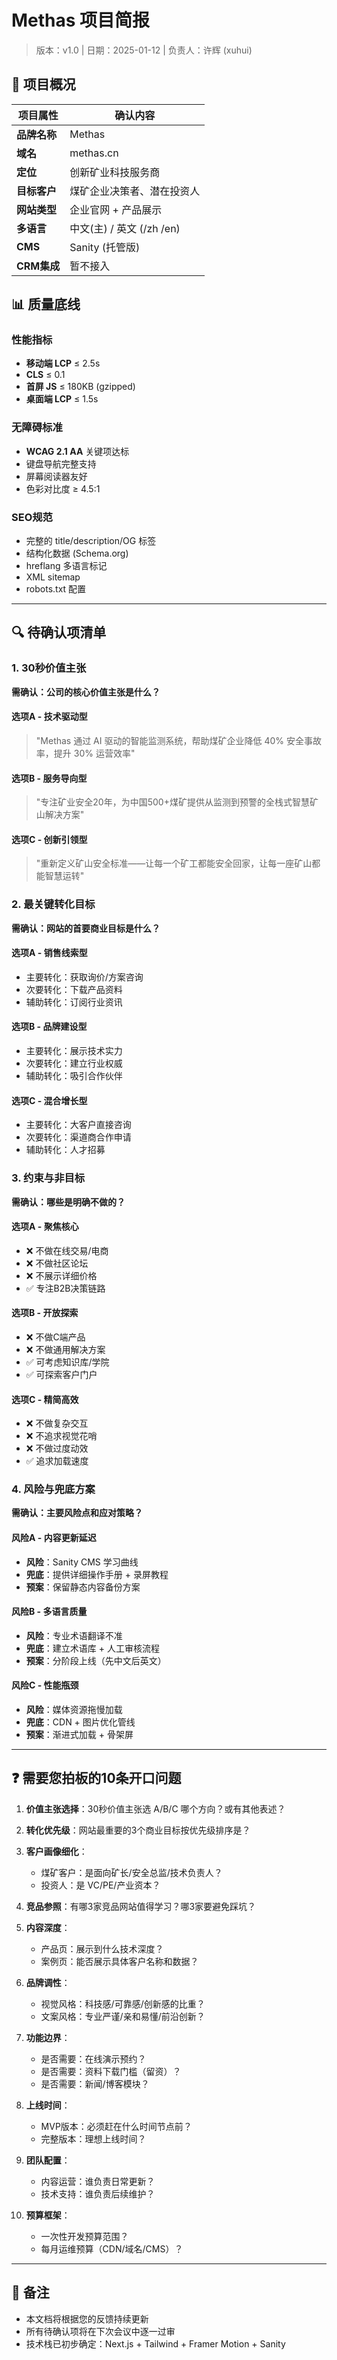 # Methas 项目简报
> 版本：v1.0 | 日期：2025-01-12 | 负责人：许辉 (xuhui)

## 🎯 项目概况

| 项目属性 | 确认内容 |
|---------|---------|
| **品牌名称** | Methas |
| **域名** | methas.cn |
| **定位** | 创新矿业科技服务商 |
| **目标客户** | 煤矿企业决策者、潜在投资人 |
| **网站类型** | 企业官网 + 产品展示 |
| **多语言** | 中文(主) / 英文 (/zh /en) |
| **CMS** | Sanity (托管版) |
| **CRM集成** | 暂不接入 |

## 📊 质量底线

### 性能指标
- **移动端 LCP** ≤ 2.5s
- **CLS** ≤ 0.1
- **首屏 JS** ≤ 180KB (gzipped)
- **桌面端 LCP** ≤ 1.5s

### 无障碍标准
- **WCAG 2.1 AA** 关键项达标
- 键盘导航完整支持
- 屏幕阅读器友好
- 色彩对比度 ≥ 4.5:1

### SEO规范
- 完整的 title/description/OG 标签
- 结构化数据 (Schema.org)
- hreflang 多语言标记
- XML sitemap
- robots.txt 配置

---

## 🔍 待确认项清单

### 1. 30秒价值主张
**需确认：公司的核心价值主张是什么？**

#### 选项A - 技术驱动型
> "Methas 通过 AI 驱动的智能监测系统，帮助煤矿企业降低 40% 安全事故率，提升 30% 运营效率"

#### 选项B - 服务导向型
> "专注矿业安全20年，为中国500+煤矿提供从监测到预警的全栈式智慧矿山解决方案"

#### 选项C - 创新引领型
> "重新定义矿山安全标准——让每一个矿工都能安全回家，让每一座矿山都能智慧运转"

### 2. 最关键转化目标
**需确认：网站的首要商业目标是什么？**

#### 选项A - 销售线索型
- 主要转化：获取询价/方案咨询
- 次要转化：下载产品资料
- 辅助转化：订阅行业资讯

#### 选项B - 品牌建设型
- 主要转化：展示技术实力
- 次要转化：建立行业权威
- 辅助转化：吸引合作伙伴

#### 选项C - 混合增长型
- 主要转化：大客户直接咨询
- 次要转化：渠道商合作申请
- 辅助转化：人才招募

### 3. 约束与非目标
**需确认：哪些是明确不做的？**

#### 选项A - 聚焦核心
- ❌ 不做在线交易/电商
- ❌ 不做社区论坛
- ❌ 不展示详细价格
- ✅ 专注B2B决策链路

#### 选项B - 开放探索
- ❌ 不做C端产品
- ❌ 不做通用解决方案
- ✅ 可考虑知识库/学院
- ✅ 可探索客户门户

#### 选项C - 精简高效
- ❌ 不做复杂交互
- ❌ 不追求视觉花哨
- ❌ 不做过度动效
- ✅ 追求加载速度

### 4. 风险与兜底方案
**需确认：主要风险点和应对策略？**

#### 风险A - 内容更新延迟
- **风险**：Sanity CMS 学习曲线
- **兜底**：提供详细操作手册 + 录屏教程
- **预案**：保留静态内容备份方案

#### 风险B - 多语言质量
- **风险**：专业术语翻译不准
- **兜底**：建立术语库 + 人工审核流程
- **预案**：分阶段上线（先中文后英文）

#### 风险C - 性能瓶颈
- **风险**：媒体资源拖慢加载
- **兜底**：CDN + 图片优化管线
- **预案**：渐进式加载 + 骨架屏

---

## ❓ 需要您拍板的10条开口问题

1. **价值主张选择**：30秒价值主张选 A/B/C 哪个方向？或有其他表述？

2. **转化优先级**：网站最重要的3个商业目标按优先级排序是？

3. **客户画像细化**：
   - 煤矿客户：是面向矿长/安全总监/技术负责人？
   - 投资人：是 VC/PE/产业资本？

4. **竞品参照**：有哪3家竞品网站值得学习？哪3家要避免踩坑？

5. **内容深度**：
   - 产品页：展示到什么技术深度？
   - 案例页：能否展示具体客户名称和数据？

6. **品牌调性**：
   - 视觉风格：科技感/可靠感/创新感的比重？
   - 文案风格：专业严谨/亲和易懂/前沿创新？

7. **功能边界**：
   - 是否需要：在线演示预约？
   - 是否需要：资料下载门槛（留资）？
   - 是否需要：新闻/博客模块？

8. **上线时间**：
   - MVP版本：必须赶在什么时间节点前？
   - 完整版本：理想上线时间？

9. **团队配置**：
   - 内容运营：谁负责日常更新？
   - 技术支持：谁负责后续维护？

10. **预算框架**：
    - 一次性开发预算范围？
    - 每月运维预算（CDN/域名/CMS）？

---

## 📝 备注
- 本文档将根据您的反馈持续更新
- 所有待确认项将在下次会议中逐一过审
- 技术栈已初步确定：Next.js + Tailwind + Framer Motion + Sanity